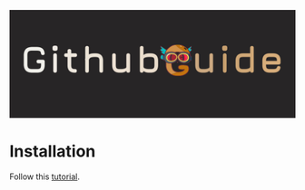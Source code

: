 
![githubguide banner](./images/banner.jpg)

# Installation 

Follow this [tutorial](https://developer.chrome.com/docs/extensions/mv3/getstarted/development-basics/#load-unpacked).